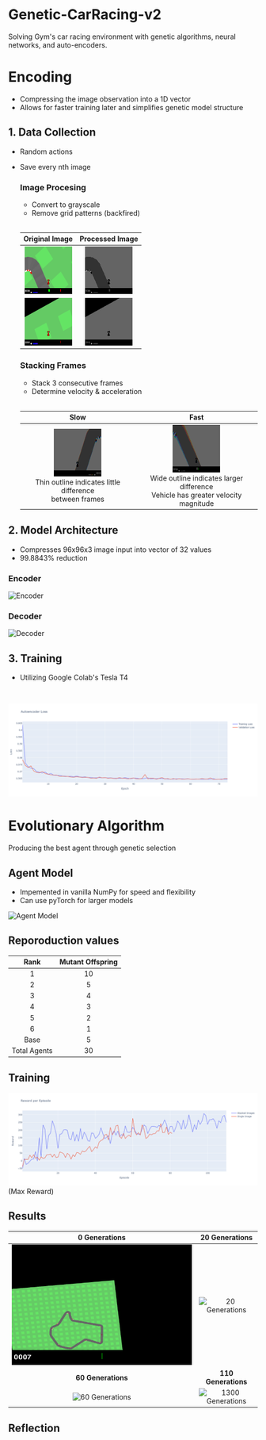 # Genetic-CarRacing-v2
Solving Gym's car racing environment with genetic algorithms, neural networks, and auto-encoders.

# Encoding
- Compressing the image observation into a 1D vector
- Allows for faster training later and simplifies genetic model structure

## 1. Data Collection
- Random actions
- Save every nth image
  ### Image Procesing
  - Convert to grayscale
  - Remove grid patterns (backfired)
  <br>

  | Original Image | Processed Image |
  | :----------------: | :----------------: |
  | ![Original Image 1](media/original1.png) | ![Processed Image 1](media/processed1.png) |
  | ![Original Image 2](media/original2.png) | ![Processed Image 2](media/processed2.png) |




  ### Stacking Frames
  - Stack 3 consecutive frames
  - Determine velocity & acceleration
  
  <br>
  
  | Slow | Fast |
  | :----------------: | :----------------: |
  | ![Slow Stacked](media/slow_stacked.png) <br>Thin outline indicates little difference <br> between frames| ![Fast Stacked](media/fast_stacked.png) <br>Wide outline indicates larger difference <br> Vehicle has greater velocity magnitude|

## 2. Model Architecture
- Compresses 96x96x3 image input into vector of 32 values
- 99.8843% reduction
### Encoder
![Encoder](media/.png)

### Decoder
![Decoder](media/.png)

  
## 3. Training
- Utilizing Google Colab's Tesla T4
<br>

![Loss Graph](media/loss_chart.png)

# Evolutionary Algorithm
Producing the best agent through genetic selection

## Agent Model
  - Impemented in vanilla NumPy for speed and flexibility
  - Can use pyTorch for larger models

![Agent Model](media/.png)



## Reporoduction values

Rank   | Mutant Offspring
| :------------: | :-------------: |
|1      |        10        |
|2      |        5         |
|3      |        4         |
|4      |        3         |
|5      |        2         |
|6      |        1         |
|Base      |        5         |
|Total Agents      |        30         |




## Training
![Max Reward Graph](media/reward_chart.png)
(Max Reward)

## Results

| <center>**0 Generations**</center> | <center>**20 Generations**</center> |
| :------------: | :-------------: |
| ![0 Generations](media/runs/test1.gif) | ![20 Generations](media/runs/test20.gif) |
| <center>**60 Generations**</center> | <center>**110 Generations**</center> |
| ![60 Generations](media/runs/test50.gif) | ![1300 Generations](media/runs/test130.gif) |



## Reflection


  

